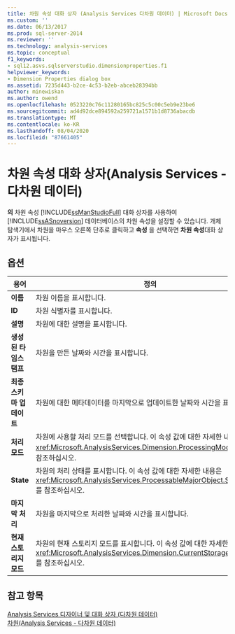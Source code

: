 ```yaml
---
title: 차원 속성 대화 상자 (Analysis Services 다차원 데이터) | Microsoft Docs
ms.custom: ''
ms.date: 06/13/2017
ms.prod: sql-server-2014
ms.reviewer: ''
ms.technology: analysis-services
ms.topic: conceptual
f1_keywords:
- sql12.asvs.sqlserverstudio.dimensionproperties.f1
helpviewer_keywords:
- Dimension Properties dialog box
ms.assetid: 7235d443-b2ce-4c53-b2eb-abceb28394bb
author: minewiskan
ms.author: owend
ms.openlocfilehash: 0523220c76c11280165bc825c5c00c5eb9e23be6
ms.sourcegitcommit: ad4d92dce894592a259721a1571b1d8736abacdb
ms.translationtype: MT
ms.contentlocale: ko-KR
ms.lasthandoff: 08/04/2020
ms.locfileid: "87661405"
---
```

# <a name="dimension-properties-dialog-box-analysis-services---multidimensional-data"></a>차원 속성 대화 상자(Analysis Services - 다차원 데이터)
  **의** 차원 속성 [!INCLUDE[ssManStudioFull](../includes/ssmanstudiofull-md.md)] 대화 상자를 사용하여 [!INCLUDE[ssASnoversion](../includes/ssasnoversion-md.md)] 데이터베이스의 차원 속성을 설정할 수 있습니다. 개체 탐색기에서 차원을 마우스 오른쪽 단추로 클릭하고 **속성** 을 선택하면 **차원 속성**대화 상자가 표시됩니다.  
  
## <a name="options"></a>옵션  
  
|용어|정의|  
|----------|----------------|  
|**이름**|차원 이름을 표시합니다.|  
|**ID**|차원 식별자를 표시합니다.|  
|**설명**|차원에 대한 설명을 표시합니다.|  
|**생성된 타임스탬프**|차원을 만든 날짜와 시간을 표시합니다.|  
|**최종 스키마 업데이트**|차원에 대한 메타데이터를 마지막으로 업데이트한 날짜와 시간을 표시합니다.|  
|**처리 모드**|차원에 사용할 처리 모드를 선택합니다. 이 속성 값에 대한 자세한 내용은 <xref:Microsoft.AnalysisServices.Dimension.ProcessingMode%2A>를 참조하십시오.|  
|**State**|차원의 처리 상태를 표시합니다. 이 속성 값에 대한 자세한 내용은 <xref:Microsoft.AnalysisServices.ProcessableMajorObject.State%2A>를 참조하십시오.|  
|**마지막 처리**|차원을 마지막으로 처리한 날짜와 시간을 표시합니다.|  
|**현재 스토리지 모드**|차원의 현재 스토리지 모드를 표시합니다. 이 속성 값에 대한 자세한 내용은 <xref:Microsoft.AnalysisServices.Dimension.CurrentStorageMode%2A>를 참조하십시오.|  
  
## <a name="see-also"></a>참고 항목  
 [Analysis Services 디자이너 및 대화 상자 &#40;다차원 데이터&#41;](analysis-services-designers-and-dialog-boxes-multidimensional-data.md)   
 [차원&#40;Analysis Services - 다차원 데이터&#41;](multidimensional-models-olap-logical-dimension-objects/dimensions-analysis-services-multidimensional-data.md)  
  
  
